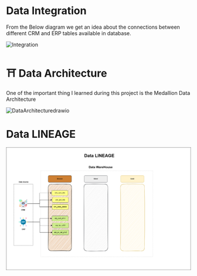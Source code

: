 # Data Integration
From the Below diagram we get an idea about the connections between different CRM and ERP tables available in database.

![Integration](https://github.com/user-attachments/assets/31a25139-f89f-4c44-8ef1-2515c4760ac0)


# ⛩️ Data Architecture

One of the important thing I learned during this project is the Medallion Data Architecture

![DataArchitecturedrawio](https://github.com/user-attachments/assets/8f124cd0-6690-4455-80d9-8d99634a1dc1)

# Data LINEAGE
<IMG SRC = "https://raw.githubusercontent.com/KamanHang/sqldatawarehousedataengineeringproject/refs/heads/main/Data%20Lineage.png" />
